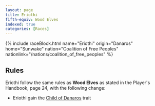 ```yaml
---
layout: page
title: Eriothi
fifth-equiv: Wood Elves
indexed: true
categories: [Races]
---
```


{% include raceBlock.html name="Eriothi" origin="Danaros" home="Sunwake" nation="Coalition of Free Peoples" nationlink="/nations/coalition_of_free_peoples" %}

## Rules

Eriothi follow the same rules as **Wood Elves** as stated in the Player's Handbook, page 24, with the following change:

- Eriothi gain the [Child of Danaros](/rules/child_of_danaros) trait
